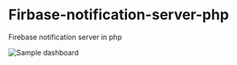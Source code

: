# Firbase-notification-server-php

Firebase notification server in php

![Sample dashboard](http://image.prntscr.com/image/31ddd9c4832a49d386f9d3e4d9a8b6cb.png)
